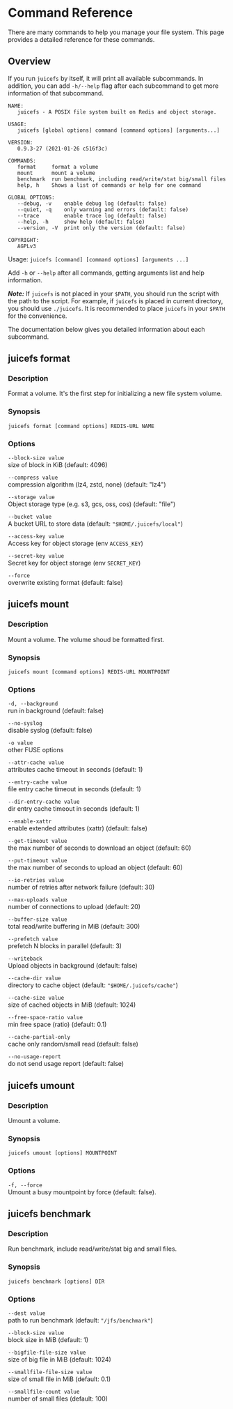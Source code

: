# Command Reference

There are many commands to help you manage your file system. This page provides a detailed reference for these commands.

## Overview

If you run `juicefs` by itself, it will print all available subcommands. In addition, you can add `-h/--help` flag after each subcommand to get more information of that subcommand.

```
NAME:
   juicefs - A POSIX file system built on Redis and object storage.

USAGE:
   juicefs [global options] command [command options] [arguments...]

VERSION:
   0.9.3-27 (2021-01-26 c516f3c)

COMMANDS:
   format     format a volume
   mount      mount a volume
   benchmark  run benchmark, including read/write/stat big/small files
   help, h    Shows a list of commands or help for one command

GLOBAL OPTIONS:
   --debug, -v    enable debug log (default: false)
   --quiet, -q    only warning and errors (default: false)
   --trace        enable trace log (default: false)
   --help, -h     show help (default: false)
   --version, -V  print only the version (default: false)

COPYRIGHT:
   AGPLv3
```

Usage: `juicefs [command] [command options] [arguments ...]`

Add `-h` or `--help` after all commands, getting arguments list and help information.

***Note:*** If `juicefs` is not placed in your `$PATH`, you should run the script with the path to the script. For example, if `juicefs` is placed in current directory, you should use `./juicefs`. It is recommended to place `juicefs` in your `$PATH` for the convenience.

The documentation below gives you detailed information about each subcommand.

## juicefs format

### Description

Format a volume. It's the first step for initializing a new file system volume.

### Synopsis

```
juicefs format [command options] REDIS-URL NAME
```

### Options

`--block-size value`\
size of block in KiB (default: 4096)

`--compress value`\
compression algorithm (lz4, zstd, none) (default: "lz4")

`--storage value`\
Object storage type (e.g. s3, gcs, oss, cos) (default: "file")

`--bucket value`\
A bucket URL to store data (default: `"$HOME/.juicefs/local"`)

`--access-key value`\
Access key for object storage (env `ACCESS_KEY`)

`--secret-key value`\
Secret key for object storage (env `SECRET_KEY`)

`--force`\
overwrite existing format (default: false)

## juicefs mount

### Description

Mount a volume. The volume shoud be formatted first.

### Synopsis

```
juicefs mount [command options] REDIS-URL MOUNTPOINT
```

### Options

`-d, --background`\
run in background (default: false)

`--no-syslog`\
disable syslog (default: false)

`-o value`\
other FUSE options

`--attr-cache value`\
attributes cache timeout in seconds (default: 1)

`--entry-cache value`\
file entry cache timeout in seconds (default: 1)

`--dir-entry-cache value`\
dir entry cache timeout in seconds (default: 1)

`--enable-xattr`\
enable extended attributes (xattr) (default: false)

`--get-timeout value`\
the max number of seconds to download an object (default: 60)

`--put-timeout value`\
the max number of seconds to upload an object (default: 60)

`--io-retries value`\
number of retries after network failure (default: 30)

`--max-uploads value`\
number of connections to upload (default: 20)

`--buffer-size value`\
total read/write buffering in MiB (default: 300)

`--prefetch value`\
prefetch N blocks in parallel (default: 3)

`--writeback`\
Upload objects in background (default: false)

`--cache-dir value`\
directory to cache object (default: `"$HOME/.juicefs/cache"`)

`--cache-size value`\
size of cached objects in MiB (default: 1024)

`--free-space-ratio value`\
min free space (ratio) (default: 0.1)

`--cache-partial-only`\
cache only random/small read (default: false)

`--no-usage-report`\
do not send usage report (default: false)

## juicefs umount

### Description

Umount a volume.

### Synopsis

```
juicefs umount [options] MOUNTPOINT
```

### Options

`-f, --force`\
Umount a busy mountpoint by force (default: false).


## juicefs benchmark

### Description

Run benchmark, include read/write/stat big and small files.

### Synopsis

```
juicefs benchmark [options] DIR
```

### Options

`--dest value`\
path to run benchmark (default: `"/jfs/benchmark"`)

`--block-size value`\
block size in MiB (default: 1)

`--bigfile-file-size value`\
size of big file in MiB (default: 1024)

`--smallfile-file-size value`\
size of small file in MiB (default: 0.1)

`--smallfile-count value`\
number of small files (default: 100)
